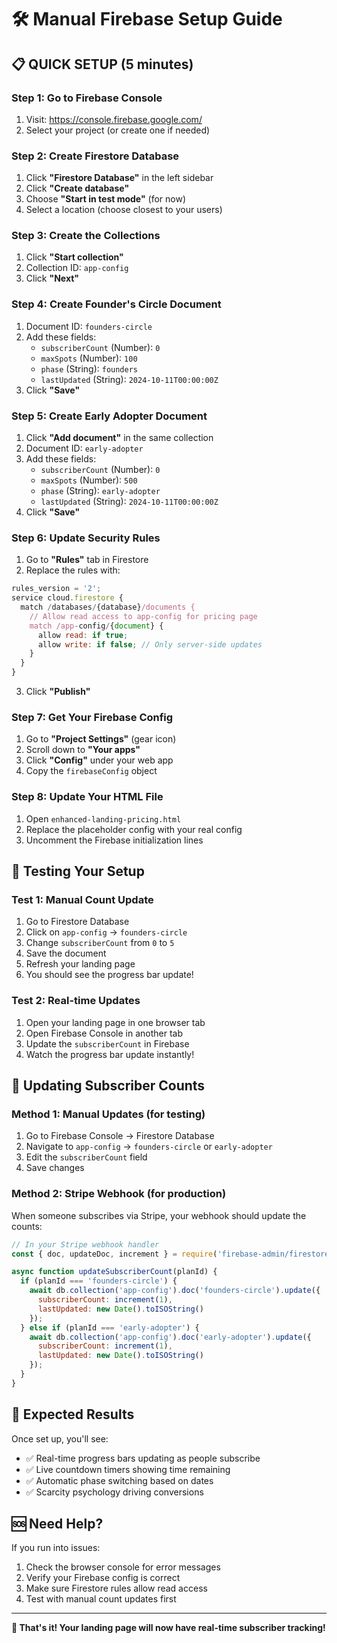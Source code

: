 # 🛠️ Manual Firebase Setup Guide

## 📋 QUICK SETUP (5 minutes)

### Step 1: Go to Firebase Console
1. Visit: https://console.firebase.google.com/
2. Select your project (or create one if needed)

### Step 2: Create Firestore Database
1. Click **"Firestore Database"** in the left sidebar
2. Click **"Create database"**
3. Choose **"Start in test mode"** (for now)
4. Select a location (choose closest to your users)

### Step 3: Create the Collections
1. Click **"Start collection"**
2. Collection ID: `app-config`
3. Click **"Next"**

### Step 4: Create Founder's Circle Document
1. Document ID: `founders-circle`
2. Add these fields:
   - `subscriberCount` (Number): `0`
   - `maxSpots` (Number): `100`
   - `phase` (String): `founders`
   - `lastUpdated` (String): `2024-10-11T00:00:00Z`
3. Click **"Save"**

### Step 5: Create Early Adopter Document
1. Click **"Add document"** in the same collection
2. Document ID: `early-adopter`
3. Add these fields:
   - `subscriberCount` (Number): `0`
   - `maxSpots` (Number): `500`
   - `phase` (String): `early-adopter`
   - `lastUpdated` (String): `2024-10-11T00:00:00Z`
4. Click **"Save"**

### Step 6: Update Security Rules
1. Go to **"Rules"** tab in Firestore
2. Replace the rules with:
```javascript
rules_version = '2';
service cloud.firestore {
  match /databases/{database}/documents {
    // Allow read access to app-config for pricing page
    match /app-config/{document} {
      allow read: if true;
      allow write: if false; // Only server-side updates
    }
  }
}
```
3. Click **"Publish"**

### Step 7: Get Your Firebase Config
1. Go to **"Project Settings"** (gear icon)
2. Scroll down to **"Your apps"**
3. Click **"Config"** under your web app
4. Copy the `firebaseConfig` object

### Step 8: Update Your HTML File
1. Open `enhanced-landing-pricing.html`
2. Replace the placeholder config with your real config
3. Uncomment the Firebase initialization lines

## 🧪 Testing Your Setup

### Test 1: Manual Count Update
1. Go to Firestore Database
2. Click on `app-config` → `founders-circle`
3. Change `subscriberCount` from `0` to `5`
4. Save the document
5. Refresh your landing page
6. You should see the progress bar update!

### Test 2: Real-time Updates
1. Open your landing page in one browser tab
2. Open Firebase Console in another tab
3. Update the `subscriberCount` in Firebase
4. Watch the progress bar update instantly!

## 🔄 Updating Subscriber Counts

### Method 1: Manual Updates (for testing)
1. Go to Firebase Console → Firestore Database
2. Navigate to `app-config` → `founders-circle` or `early-adopter`
3. Edit the `subscriberCount` field
4. Save changes

### Method 2: Stripe Webhook (for production)
When someone subscribes via Stripe, your webhook should update the counts:

```javascript
// In your Stripe webhook handler
const { doc, updateDoc, increment } = require('firebase-admin/firestore');

async function updateSubscriberCount(planId) {
  if (planId === 'founders-circle') {
    await db.collection('app-config').doc('founders-circle').update({
      subscriberCount: increment(1),
      lastUpdated: new Date().toISOString()
    });
  } else if (planId === 'early-adopter') {
    await db.collection('app-config').doc('early-adopter').update({
      subscriberCount: increment(1),
      lastUpdated: new Date().toISOString()
    });
  }
}
```

## 🎯 Expected Results

Once set up, you'll see:
- ✅ Real-time progress bars updating as people subscribe
- ✅ Live countdown timers showing time remaining
- ✅ Automatic phase switching based on dates
- ✅ Scarcity psychology driving conversions

## 🆘 Need Help?

If you run into issues:
1. Check the browser console for error messages
2. Verify your Firebase config is correct
3. Make sure Firestore rules allow read access
4. Test with manual count updates first

---

**🎉 That's it! Your landing page will now have real-time subscriber tracking!**


